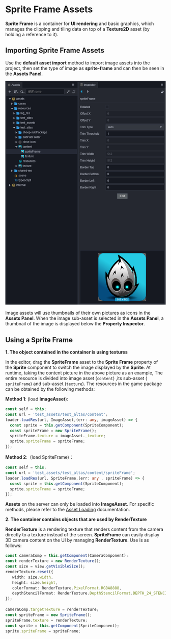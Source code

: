 # Sprite Frame Assets

__Sprite Frame__ is a container for __UI rendering__ and basic graphics, which manages the clipping and tiling data on top of a __Texture2D__ asset (by holding a reference to it).

## Importing Sprite Frame Assets

Use the __default asset import__ method to import image assets into the project, then set the type of image as __sprite-frame__ and can then be seen in the **Assets Panel**.

![imported texture](sprite-frame/imported_texture.png)

Image assets will use thumbnails of their own pictures as icons in the **Assets Panel**. When the image sub-asset is selected in the **Assets Panel**, a thumbnail of the image is displayed below the **Property Inspector**.

## Using a Sprite Frame

**1. The object contained in the container is using textures**

In the editor, drag the __SpriteFrame__ asset to the __Sprite Frame__ property of the **Sprite** component to switch the image displayed by the __Sprite__. At runtime, taking the content picture in the above picture as an example, The entire resource is divided into image asset (`content`) ,its sub-asset (` spriteFrame`) and sub-asset (`texture`). The resources in the game package can be obtained by the following methods:

__Method 1__: (load __ImageAsset__):

```typescript
const self = this;
const url = 'test_assets/test_altas/content';
loader.loadRes(url, ImageAsset,(err: any, imageAsset) => {
  const sprite = this.getComponent(SpriteComponent);
  const spriteFrame = new SpriteFrame();
  spriteFrame.texture = imageAsset._texture;
  sprite.spriteFrame = spriteFrame;
});
```

__Method 2__:（load SpriteFrame)：
```typescript
const self = this;
const url = 'test_assets/test_altas/content/spriteFrame';
loader.loadRes(url, SpriteFrame,(err: any , spriteFrame) => {
  const sprite = this.getComponent(SpriteComponent);
  sprite.spriteFrame = spriteFrame;
});
```

__Assets__ on the server can only be loaded into __ImageAsset__. For specific methods, please refer to the [Asset Loading](./load-assets.md) documentation.

**2. The container contains objects that are used by RenderTexture**

__RenderTexture__ is a rendering texture that renders content from the camera directly to a texture instead of the screen. __SpriteFrame__ can easily display 3D camera content on the UI by managing __RenderTexture__. Use is as follows:

```typescript
const cameraComp = this.getComponent(CameraComponent);
const renderTexture = new RenderTexture();
const size = view.getVisibleSize();
renderTexture.reset({
   width: size.width,
   height: size.height,
   colorFormat: RenderTexture.PixelFormat.RGBA8888,
   depthStencilFormat: RenderTexture.DepthStencilFormat.DEPTH_24_STENCIL_8
});

cameraComp.targetTexture = renderTexture;
const spriteFrame = new SpriteFrame();
spriteFrame.texture = renderTexture;
const sprite = this.getComponent(SpriteComponent);
sprite.spriteFrame = spriteFrame;
```

<!-- API 接口文档如下：
* [SpriteFrame 资源类型](https://docs.cocos.com/creator/2.1/api/zh/classes/SpriteFrame.html) -->
